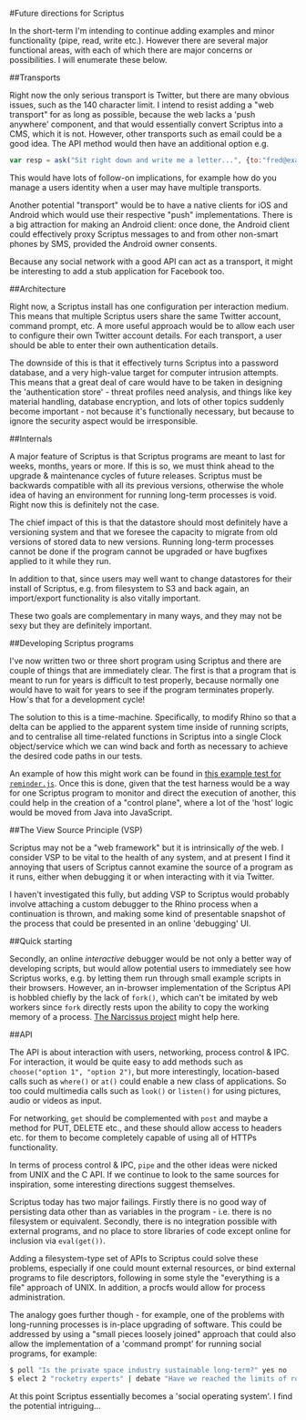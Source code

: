 #Future directions for Scriptus

In the short-term I'm intending to continue adding examples and minor functionality (pipe, read, write etc.). However there are several major functional areas, with each of which there are major concerns or possibilities. I will enumerate these below.

##Transports

Right now the only serious transport is Twitter, but there are many obvious issues, such as the 140 character limit. I intend to resist adding a "web transport" for as long as possible, because the web lacks a 'push anywhere' component, and that would essentially convert Scriptus into a CMS, which it is not. However, other transports such as email could be a good idea. The API method would then have an additional option e.g.

```javascript
var resp = ask("Sit right down and write me a letter...", {to:"fred@example.com", transport:"email"});
```

This would have lots of follow-on implications, for example how do you manage a users identity when a user may have multiple transports.

Another potential "transport" would be to have a native clients for iOS and Android which would use their respective "push" implementations. There is a big attraction for making an Android client: once done, the Android client could effectively proxy Scriptus messages to and from other non-smart phones by SMS, provided the Android owner consents.

Because any social network with a good API can act as a transport, it might be interesting to add a stub application for Facebook too.

##Architecture

Right now, a Scriptus install has one configuration per interaction medium. This means that multiple Scriptus users share the same Twitter account, command prompt, etc. A more useful approach would be to allow each user to configure their own Twitter account details. For each transport, a user should be able to enter their own authentication details.

The downside of this is that it effectively turns Scriptus into a password database, and a very high-value target for computer intrusion attempts. This means that a great deal of care would have to be taken in designing the 'authentication store' - threat profiles need analysis, and things like key material handling, database encryption, and lots of other topics suddenly become important - not because it's functionally necessary, but because to ignore the security aspect would be irresponsible.

##Internals

A major feature of Scriptus is that Scriptus programs are meant to last for weeks, months, years or more. If this is so, we must think ahead to the upgrade & maintenance cycles of future releases. Scriptus must be backwards compatible with all its previous versions, otherwise the whole idea of having an environment for running long-term processes is void. Right now this is definitely not the case.

The chief impact of this is that the datastore should most definitely have a versioning system and that we foresee the capacity to migrate from old versions of stored data to new versions. Running long-term processes cannot be done if the program cannot be upgraded or have bugfixes applied to it while they run.

In addition to that, since users may well want to change datastores for their install of Scriptus, e.g. from filesystem to S3 and back again, an import/export functionality is also vitally important.

These two goals are complementary in many ways, and they may not be sexy but they are definitely important.

##Developing Scriptus programs

I've now written two or three short program using Scriptus and there are couple of things that are immediately clear. The first is that a program that is meant to run for years is difficult to test properly, because normally one would have to wait for years to see if the program terminates properly. How's that for a development cycle!

The solution to this is a time-machine. Specifically, to modify Rhino so that a delta can be applied to the apparent system time inside of running scripts, and to centralise all time-related functions in Scriptus into a single Clock object/service which we can wind back and forth as necessary to achieve the desired code paths in our tests.

An example of how this might work can be found in [this example test for `reminder.js`](https://raw.github.com/ianso/scriptus/master/scripts/test.reminder.js). Once this is done, given that the test harness would be a way for one Scriptus program to monitor and direct the execution of another, this could help in the creation of a "control plane", where a lot of the 'host' logic would be moved from Java into JavaScript.

##The View Source Principle (VSP)

Scriptus may not be a "web framework" but it is intrinsically *of* the web. I consider VSP to be vital to the health of any system, and at present I find it annoying that users of Scriptus cannot examine the source of a program as it runs, either when debugging it or when interacting with it via Twitter.

I haven't investigated this fully, but adding VSP to Scriptus would probably involve attaching a custom debugger to the Rhino process when a continuation is thrown, and making some kind of presentable snapshot of the process that could be presented in an online 'debugging' UI.

##Quick starting

Secondly, an online *interactive* debugger would be not only a better way of developing scripts, but would allow potential users to immediately see how Scriptus works, e.g. by letting them run through small example scripts in their browsers. However, an in-browser implementation of the Scriptus API is hobbled chiefly by the lack of `fork()`, which can't be imitated by web workers since `fork` directly rests upon the ability to copy the working memory of a process. [The Narcissus project](https://github.com/mozilla/narcissus) might help here.

##API

The API is about interaction with users, networking, process control & IPC. For interaction, it would be quite  easy to add methods such as `choose("option 1", "option 2")`, but more interestingly, location-based calls such as `where()` or `at()` could enable a new class of applications. So too could multimedia calls such as `look()` or `listen()` for using pictures, audio or videos as input.

For networking, `get` should be complemented with `post` and maybe a method for PUT, DELETE etc., and these should allow access to headers etc. for them to become completely capable of using all of HTTPs functionality.

In terms of process control & IPC, `pipe` and the other ideas were nicked from UNIX and the C API. If we continue to look to the same sources for inspiration, some interesting directions suggest themselves.

Scriptus today has two major failings. Firstly there is no good way of persisting data other than as variables in the program - i.e. there is no filesystem or equivalent. Secondly, there is no integration possible with external programs, and no place to store libraries of code except online for inclusion via `eval(get())`.

Adding a filesystem-type set of APIs to Scriptus could solve these problems, especially if one could mount external resources, or bind external programs to file descriptors, following in some style the "everything is a file" approach of UNIX. In addition, a procfs would allow for process administration. 

The analogy goes further though - for example, one of the problems with long-running processes is in-place upgrading of software. This could be addressed by using a "small pieces loosely joined" approach that could also allow the implementation of a 'command prompt' for running social programs, for example:

```bash
$ poll "Is the private space industry sustainable long-term?" yes no
$ elect 2 "rocketry experts" | debate "Have we reached the limits of rocket design?"
```

At this point Scriptus essentially becomes a 'social operating system'. I find the potential intriguing...

